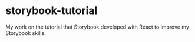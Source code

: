 # storybook-tutorial
My work on the tutorial that Storybook developed with React to improve my Storybook skills.
